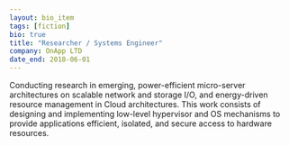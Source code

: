 ```yaml
---
layout: bio_item
tags: [fiction]
bio: true
title: "Researcher / Systems Engineer"
company: OnApp LTD
date_end: 2018-06-01
---
```


Conducting research in emerging, power-efficient micro-server architectures
on scalable network and storage I/O, and energy-driven resource management in
Cloud architectures. This work consists of designing and implementing
low-level hypervisor and OS mechanisms to provide applications efficient,
isolated, and secure access to hardware resources.
